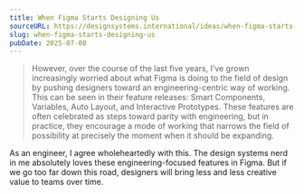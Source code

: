 ```yaml
---
title: When Figma Starts Designing Us
sourceURL: https://designsystems.international/ideas/when-figma-starts-designing-us/
slug: when-figma-starts-designing-us
pubDate: 2025-07-08
---
```


> However, over the course of the last five years, I’ve grown increasingly worried about what Figma is doing to the field of design by pushing designers toward an engineering-centric way of working. This can be seen in their feature releases: Smart Components, Variables, Auto Layout, and Interactive Prototypes. These features are often celebrated as steps toward parity with engineering, but in practice, they encourage a mode of working that narrows the field of possibility at precisely the moment when it should be expanding.

As an engineer, I agree wholeheartedly with this. The design systems nerd in me absolutely loves these engineering-focused features in Figma. But if we go too far down this road, designers will bring less and less creative value to teams over time.
